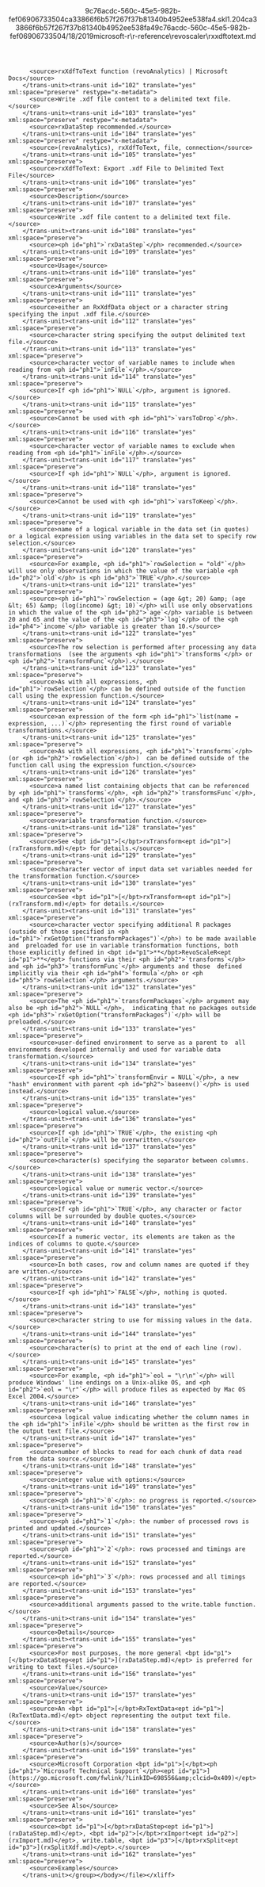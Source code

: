 <?xml version="1.0"?><xliff version="1.2" xmlns="urn:oasis:names:tc:xliff:document:1.2" xmlns:xsi="http://www.w3.org/2001/XMLSchema-instance" xsi:schemaLocation="urn:oasis:names:tc:xliff:document:1.2 xliff-core-1.2-transitional.xsd"><file datatype="xml" original="rxxdftotext.md" source-language="en-US" target-language="en-US"><header><tool tool-id="mdxliff" tool-name="mdxliff" tool-version="1.0-d1654b2" tool-company="Microsoft" /><xliffext:skl_file_name xmlns:xliffext="urn:microsoft:content:schema:xliffextensions">9c76acdc-560c-45e5-982b-fef06906733504ca33866f6b57f267f37b81340b4952ee538fa4.skl</xliffext:skl_file_name><xliffext:version xmlns:xliffext="urn:microsoft:content:schema:xliffextensions">1.2</xliffext:version><xliffext:ms.openlocfilehash xmlns:xliffext="urn:microsoft:content:schema:xliffextensions">04ca33866f6b57f267f37b81340b4952ee538fa4</xliffext:ms.openlocfilehash><xliffext:ms.sourcegitcommit xmlns:xliffext="urn:microsoft:content:schema:xliffextensions">9c76acdc-560c-45e5-982b-fef069067335</xliffext:ms.sourcegitcommit><xliffext:ms.lasthandoff xmlns:xliffext="urn:microsoft:content:schema:xliffextensions">04/18/2019</xliffext:ms.lasthandoff><xliffext:ms.openlocfilepath xmlns:xliffext="urn:microsoft:content:schema:xliffextensions">microsoft-r\r-reference\revoscaler\rxxdftotext.md</xliffext:ms.openlocfilepath></header><body><group id="content" extype="content"><trans-unit id="101" translate="yes" xml:space="preserve" restype="x-metadata">
          <source>rxXdfToText function (revoAnalytics) | Microsoft Docs</source>
        </trans-unit><trans-unit id="102" translate="yes" xml:space="preserve" restype="x-metadata">
          <source>Write .xdf file content to a delimited text file.</source>
        </trans-unit><trans-unit id="103" translate="yes" xml:space="preserve" restype="x-metadata">
          <source>rxDataStep recommended.</source>
        </trans-unit><trans-unit id="104" translate="yes" xml:space="preserve" restype="x-metadata">
          <source>(revoAnalytics), rxXdfToText, file, connection</source>
        </trans-unit><trans-unit id="105" translate="yes" xml:space="preserve">
          <source>rxXdfToText: Export .xdf File to Delimited Text File</source>
        </trans-unit><trans-unit id="106" translate="yes" xml:space="preserve">
          <source>Description</source>
        </trans-unit><trans-unit id="107" translate="yes" xml:space="preserve">
          <source>Write .xdf file content to a delimited text file.</source>
        </trans-unit><trans-unit id="108" translate="yes" xml:space="preserve">
          <source><ph id="ph1">`rxDataStep`</ph> recommended.</source>
        </trans-unit><trans-unit id="109" translate="yes" xml:space="preserve">
          <source>Usage</source>
        </trans-unit><trans-unit id="110" translate="yes" xml:space="preserve">
          <source>Arguments</source>
        </trans-unit><trans-unit id="111" translate="yes" xml:space="preserve">
          <source>either an RxXdfData object or a character string specifying the input .xdf file.</source>
        </trans-unit><trans-unit id="112" translate="yes" xml:space="preserve">
          <source>character string specifying the output delimited text file.</source>
        </trans-unit><trans-unit id="113" translate="yes" xml:space="preserve">
          <source>character vector of variable names to include when reading from <ph id="ph1">`inFile`</ph>.</source>
        </trans-unit><trans-unit id="114" translate="yes" xml:space="preserve">
          <source>If <ph id="ph1">`NULL`</ph>, argument is ignored.</source>
        </trans-unit><trans-unit id="115" translate="yes" xml:space="preserve">
          <source>Cannot be used with <ph id="ph1">`varsToDrop`</ph>.</source>
        </trans-unit><trans-unit id="116" translate="yes" xml:space="preserve">
          <source>character vector of variable names to exclude when reading from <ph id="ph1">`inFile`</ph>.</source>
        </trans-unit><trans-unit id="117" translate="yes" xml:space="preserve">
          <source>If <ph id="ph1">`NULL`</ph>, argument is ignored.</source>
        </trans-unit><trans-unit id="118" translate="yes" xml:space="preserve">
          <source>Cannot be used with <ph id="ph1">`varsToKeep`</ph>.</source>
        </trans-unit><trans-unit id="119" translate="yes" xml:space="preserve">
          <source>name of a logical variable in the data set (in quotes) or a logical expression using variables in the data set to specify row selection.</source>
        </trans-unit><trans-unit id="120" translate="yes" xml:space="preserve">
          <source>For example, <ph id="ph1">`rowSelection = "old"`</ph> will use only observations in which the value of the variable <ph id="ph2">`old`</ph> is <ph id="ph3">`TRUE`</ph>.</source>
        </trans-unit><trans-unit id="121" translate="yes" xml:space="preserve">
          <source><ph id="ph1">`rowSelection = (age &gt; 20) &amp; (age &lt; 65) &amp; (log(income) &gt; 10)`</ph> will use only observations in which the value of the <ph id="ph2">`age`</ph> variable is between 20 and 65 and the value of the <ph id="ph3">`log`</ph> of the <ph id="ph4">`income`</ph> variable is greater than 10.</source>
        </trans-unit><trans-unit id="122" translate="yes" xml:space="preserve">
          <source>The row selection is performed after processing any data transformations  (see the arguments <ph id="ph1">`transforms`</ph> or <ph id="ph2">`transformFunc`</ph>).</source>
        </trans-unit><trans-unit id="123" translate="yes" xml:space="preserve">
          <source>As with all expressions, <ph id="ph1">`rowSelection`</ph> can be defined outside of the function  call using the expression function.</source>
        </trans-unit><trans-unit id="124" translate="yes" xml:space="preserve">
          <source>an expression of the form <ph id="ph1">`list(name = expression, ...)`</ph> representing the first round of variable transformations.</source>
        </trans-unit><trans-unit id="125" translate="yes" xml:space="preserve">
          <source>As with all expressions, <ph id="ph1">`transforms`</ph> (or <ph id="ph2">`rowSelection`</ph>)  can be defined outside of the function call using the expression function.</source>
        </trans-unit><trans-unit id="126" translate="yes" xml:space="preserve">
          <source>a named list containing objects that can be referenced by <ph id="ph1">`transforms`</ph>, <ph id="ph2">`transformsFunc`</ph>, and <ph id="ph3">`rowSelection`</ph>.</source>
        </trans-unit><trans-unit id="127" translate="yes" xml:space="preserve">
          <source>variable transformation function.</source>
        </trans-unit><trans-unit id="128" translate="yes" xml:space="preserve">
          <source>See <bpt id="p1">[</bpt>rxTransform<ept id="p1">](rxTransform.md)</ept> for details.</source>
        </trans-unit><trans-unit id="129" translate="yes" xml:space="preserve">
          <source>character vector of input data set variables needed for the transformation function.</source>
        </trans-unit><trans-unit id="130" translate="yes" xml:space="preserve">
          <source>See <bpt id="p1">[</bpt>rxTransform<ept id="p1">](rxTransform.md)</ept> for details.</source>
        </trans-unit><trans-unit id="131" translate="yes" xml:space="preserve">
          <source>character vector specifying additional R packages (outside of those specified in <ph id="ph1">`rxGetOption("transformPackages")`</ph>) to be made available and  preloaded for use in variable transformation functions, both those explicitly defined in <bpt id="p1">**</bpt>RevoScaleR<ept id="p1">**</ept> functions via their <ph id="ph2">`transforms`</ph> and <ph id="ph3">`transformFunc`</ph> arguments and those  defined implicitly via their <ph id="ph4">`formula`</ph> or <ph id="ph5">`rowSelection`</ph> arguments.</source>
        </trans-unit><trans-unit id="132" translate="yes" xml:space="preserve">
          <source>The <ph id="ph1">`transformPackages`</ph> argument may also be <ph id="ph2">`NULL`</ph>,  indicating that no packages outside <ph id="ph3">`rxGetOption("transformPackages")`</ph> will be preloaded.</source>
        </trans-unit><trans-unit id="133" translate="yes" xml:space="preserve">
          <source>user-defined environment to serve as a parent to  all environments developed internally and used for variable data transformation.</source>
        </trans-unit><trans-unit id="134" translate="yes" xml:space="preserve">
          <source>If <ph id="ph1">`transformEnvir = NULL`</ph>, a new "hash" environment with parent <ph id="ph2">`baseenv()`</ph> is used instead.</source>
        </trans-unit><trans-unit id="135" translate="yes" xml:space="preserve">
          <source>logical value.</source>
        </trans-unit><trans-unit id="136" translate="yes" xml:space="preserve">
          <source>If <ph id="ph1">`TRUE`</ph>, the existing <ph id="ph2">`outFile`</ph> will be overwritten.</source>
        </trans-unit><trans-unit id="137" translate="yes" xml:space="preserve">
          <source>character(s) specifying the separator between columns.</source>
        </trans-unit><trans-unit id="138" translate="yes" xml:space="preserve">
          <source>logical value or numeric vector.</source>
        </trans-unit><trans-unit id="139" translate="yes" xml:space="preserve">
          <source>If <ph id="ph1">`TRUE`</ph>, any character or factor columns will be surrounded by double quotes.</source>
        </trans-unit><trans-unit id="140" translate="yes" xml:space="preserve">
          <source>If a numeric vector, its elements are taken as the indices of columns to quote.</source>
        </trans-unit><trans-unit id="141" translate="yes" xml:space="preserve">
          <source>In both cases, row and column names are quoted if they are written.</source>
        </trans-unit><trans-unit id="142" translate="yes" xml:space="preserve">
          <source>If <ph id="ph1">`FALSE`</ph>, nothing is quoted.</source>
        </trans-unit><trans-unit id="143" translate="yes" xml:space="preserve">
          <source>character string to use for missing values in the data.</source>
        </trans-unit><trans-unit id="144" translate="yes" xml:space="preserve">
          <source>character(s) to print at the end of each line (row).</source>
        </trans-unit><trans-unit id="145" translate="yes" xml:space="preserve">
          <source>For example, <ph id="ph1">`eol = "\r\n"`</ph> will produce Windows' line endings on a Unix-alike OS, and <ph id="ph2">`eol = "\r"`</ph> will produce files as expected by Mac OS Excel 2004.</source>
        </trans-unit><trans-unit id="146" translate="yes" xml:space="preserve">
          <source>a logical value indicating whether the column names in the <ph id="ph1">`inFile`</ph> should be written as the first row in the output text file.</source>
        </trans-unit><trans-unit id="147" translate="yes" xml:space="preserve">
          <source>number of blocks to read for each chunk of data read from the data source.</source>
        </trans-unit><trans-unit id="148" translate="yes" xml:space="preserve">
          <source>integer value with options:</source>
        </trans-unit><trans-unit id="149" translate="yes" xml:space="preserve">
          <source><ph id="ph1">`0`</ph>: no progress is reported.</source>
        </trans-unit><trans-unit id="150" translate="yes" xml:space="preserve">
          <source><ph id="ph1">`1`</ph>: the number of processed rows is printed and updated.</source>
        </trans-unit><trans-unit id="151" translate="yes" xml:space="preserve">
          <source><ph id="ph1">`2`</ph>: rows processed and timings are reported.</source>
        </trans-unit><trans-unit id="152" translate="yes" xml:space="preserve">
          <source><ph id="ph1">`3`</ph>: rows processed and all timings are reported.</source>
        </trans-unit><trans-unit id="153" translate="yes" xml:space="preserve">
          <source>additional arguments passed to the write.table function.</source>
        </trans-unit><trans-unit id="154" translate="yes" xml:space="preserve">
          <source>Details</source>
        </trans-unit><trans-unit id="155" translate="yes" xml:space="preserve">
          <source>For most purposes, the more general <bpt id="p1">[</bpt>rxDataStep<ept id="p1">](rxDataStep.md)</ept> is preferred for writing to text files.</source>
        </trans-unit><trans-unit id="156" translate="yes" xml:space="preserve">
          <source>Value</source>
        </trans-unit><trans-unit id="157" translate="yes" xml:space="preserve">
          <source>An <bpt id="p1">[</bpt>RxTextData<ept id="p1">](RxTextData.md)</ept> object representing the output text file.</source>
        </trans-unit><trans-unit id="158" translate="yes" xml:space="preserve">
          <source>Author(s)</source>
        </trans-unit><trans-unit id="159" translate="yes" xml:space="preserve">
          <source>Microsoft Corporation <bpt id="p1">[</bpt><ph id="ph1">`Microsoft Technical Support`</ph><ept id="p1">](https://go.microsoft.com/fwlink/?LinkID=698556&amp;clcid=0x409)</ept></source>
        </trans-unit><trans-unit id="160" translate="yes" xml:space="preserve">
          <source>See Also</source>
        </trans-unit><trans-unit id="161" translate="yes" xml:space="preserve">
          <source><bpt id="p1">[</bpt>rxDataStep<ept id="p1">](rxDataStep.md)</ept>, <bpt id="p2">[</bpt>rxImport<ept id="p2">](rxImport.md)</ept>, write.table, <bpt id="p3">[</bpt>rxSplit<ept id="p3">](rxSplitXdf.md)</ept>.</source>
        </trans-unit><trans-unit id="162" translate="yes" xml:space="preserve">
          <source>Examples</source>
        </trans-unit></group></body></file></xliff>